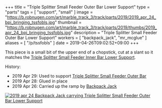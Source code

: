 +++
title = "Triple Splitter Small Feeder Outer Bar Lower Support"
type = "parts"
tags = [ "support", "small" ]
image = "https://b.robnugen.com/art/marble_track_3/track/parts/2019/2019_apr_24_bpj_bringing_tssfobls.jpg"
thumbnail = "https://b.robnugen.com/art/marble_track_3/track/parts/2019/thumbs/2019_apr_24_bpj_bringing_tssfobls.jpg"
description = "Triple Splitter Small Feeder Outer Bar Lower Support"
workers = [
    "backpack_jack",
    "mr_mcglue"
]
aliases = [
    "/p/tssfobls"
]
date = 2019-04-26T09:02:52+09:00
+++

This piece is a small bit of the upper end of a chopstick, cut at a
slant so it matches the [Triple Splitter Small Feeder Inner Bar Lower Support](/parts/triple-splitter-small-feeder-inner-bar-lower-support/).

History:

* 2019 Apr 29: Used to support [Triple Splitter Small Feeder Outer Bar](/parts/triple-splitter-small-feeder-outer-bar/)
* 2019 Apr 28: Glued in place
* 2019 Apr 26: Carried up the ramp by [Backpack Jack](/workers/backpack_jack/)

[![2019 apr 24 Backpack Jack carrying Triple Splitter Small Feeder Outer Bar Lower Support](//b.robnugen.com/art/marble_track_3/track/parts/2019/thumbs/2019_apr_24_bpj_bringing_tssfobls.jpg)](//b.robnugen.com/art/marble_track_3/track/parts/2019/2019_apr_24_bpj_bringing_tssfobls.jpg)
